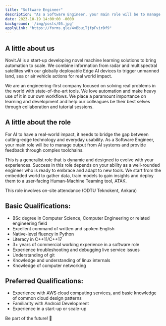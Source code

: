 ```yaml
---
title: "Software Engineer"
description: "As a Software Engineer, your main role will be to manage output from AI systems and provide feedback through complex toolchains. This role involves on-site attendance (ODTU Teknokent, Ankara)"
date: 2023-10-19 14:00:00 -0000
background: '/img/posts/05.jpg'
applyLink: "https://forms.gle/4vBbuiTjfpFvirDf9"
---
```


## A little about us

Novit.AI is a start-up developing novel machine learning solutions to bring automation to scale. We combine information from radar and multispectral satellites with our globally deployable Edge AI devices to trigger unmanned land, sea or air vehicle actions for real world impact.

We are an engineering-first company focused on solving real problems in the world with state-of-the-art tools. We love automation and make heavy use of it in our own workflows. We place a paramount importance on learning and development and help our colleagues be their best selves through collaboration and tutorial sessions.

## A little about the role

For AI to have a real-world impact, it needs to bridge the gap between cutting-edge technology and everyday usability. As a Software Engineer, your main role will be to manage output from AI systems and provide feedback through complex toolchains.

This is a generalist role that is dynamic and designed to evolve with your experiences. Success in this role depends on your ability as a well-rounded engineer who is ready to embrace and adapt to new tools. We start from the embedded world to gather data, train models to gain insights and deploy them to a user-facing Human-Machine Teaming tool, ATAK.

This role involves on-site attendance (ODTU Teknokent, Ankara)

## Basic Qualifications:

* BSc degree in Computer Science, Computer Engineering or related engineering field
* Excellent command of written and spoken English
* Native-level fluency in Python 
* Literacy in C++11/C++17
* 3+ years of commercial working experience in a software role
* Experience troubleshooting and debugging live service issues
* Understanding of git
* Knowledge and understanding of linux internals
* Knowledge of computer networking

## Preferred Qualifications:

* Experience with AWS cloud computing services, and basic knowledge of common cloud design patterns
* Familiarity with Android Development
* Experience in a start-up or scale-up

Be part of the future! 🚀
